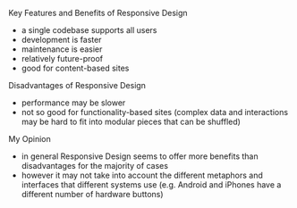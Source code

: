 Key Features and Benefits of Responsive Design

  - a single codebase supports all users
  - development is faster
  - maintenance is easier
  - relatively future-proof
  - good for content-based sites

Disadvantages of Responsive Design

 - performance may be slower
 - not so good for functionality-based sites (complex data and interactions may be hard to fit into modular pieces that can be shuffled)

 My Opinion

  - in general Responsive Design seems to offer more benefits than disadvantages for the majority of cases
  - however it may not take into account the different metaphors and interfaces that different systems use (e.g. Android and iPhones have a different number of hardware buttons)